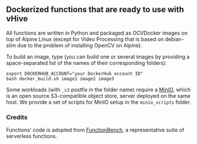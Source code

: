 ## Dockerized functions that are ready to use with vHive

All functions are written in Python and packaged as OCI/Docker images on top of Alpine Linux
(except for Video Processing that is based on debian-slim due to the problem of installing OpenCV on Alpine).

To build an image, type (you can build one or several images by providing a space-separated list
of the names of their corresponding folders):

```
export DOCKERHUB_ACCOUNT="your DockerHub account ID"
bash docker_build.sh image1 image2 image3
```

Some workloads (with `_s3` postfix in the folder name) require a [MinIO](https://min.io/), which is an open source S3-compatible object store, server
deployed on the same host. We provide a set of scripts for MinIO setup in the `minio_scripts` folder.


### Credits

Functions' code is adopted from [FunctionBench](https://github.com/kmu-bigdata/serverless-faas-workbench),
a representative suite of serverless functions.
